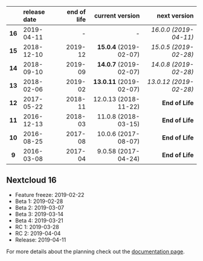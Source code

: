 

|        | release date      | end of life      | current version          | next version
|:------:|:------------------|-----------------:|-------------------------:|---------------------------:
| **16** | 2019-04-11        | *-*              | *-*                      | *16.0.0 (2019-04-11)*
| **15** | 2018-12-10        | 2019-12          | **15.0.4** (2019-02-07)  | *15.0.5 (2019-02-28)*
| **14** | 2018-09-10        | 2019-09          | **14.0.7** (2019-02-07)  | *14.0.8 (2019-02-28)*
| **13** | 2018-02-06        | 2019-02          | **13.0.11** (2019-02-07) | *13.0.12 (2019-02-28)*
| **12** | 2017-05-22        | 2018-11          | 12.0.13 (2018-11-22)     | **End of Life**
| **11** | 2016-12-13        | 2018-03          | 11.0.8 (2018-03-15)      | **End of Life**
| **10** | 2016-08-25        | 2017-08          | 10.0.6 (2017-08-07)      | **End of Life**
|  **9** | 2016-03-08        | 2017-04          | 9.0.58 (2017-04-24)      | **End of Life**
 
## Nextcloud 16

* Feature freeze: 2019-02-22
* Beta 1: 2019-02-28
* Beta 2: 2019-03-07
* Beta 3: 2019-03-14
* Beta 4: 2019-03-21
* RC 1: 2019-03-28
* RC 2: 2019-04-04
* Release: 2019-04-11


For more details about the planning check out the [documentation page](https://docs.nextcloud.com/server/stable/admin_manual/release_schedule.html).